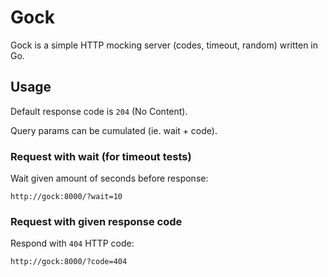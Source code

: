 # Gock

Gock is a simple HTTP mocking server (codes, timeout, random) written in Go.

## Usage

Default response code is `204` (No Content).

Query params can be cumulated (ie. wait + code).

### Request with wait (for timeout tests)

Wait given amount of seconds before response:

```
http://gock:8000/?wait=10
```

### Request with given response code

Respond with `404` HTTP code:

```
http://gock:8000/?code=404
```

